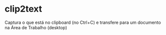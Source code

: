 # clip2text
Captura o que está no clipboard (no Ctrl+C) e transfere para um documento na Área de Trabalho (desktop)
